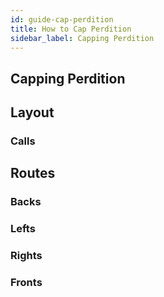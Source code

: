 ```yaml
---
id: guide-cap-perdition
title: How to Cap Perdition
sidebar_label: Capping Perdition
---
```

## Capping Perdition
## Layout
### Calls
## Routes
### Backs
### Lefts
### Rights
### Fronts
